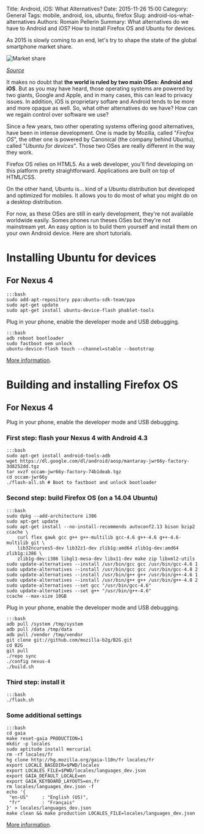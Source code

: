 Title: Android, iOS: What Alternatives?
Date: 2015-11-26 15:00
Category: General
Tags: mobile, android, ios, ubuntu, firefox
Slug: android-ios-what-alternatives
Authors: Romain Pellerin
Summary: What alternatives do we have to Android and iOS? How to install Firefox OS and Ubuntu for devices.

As 2015 is slowly coming to an end, let's try to shape the state of the global smartphone market share.

![Market share]({filename}/images/chart-ww-smartphone-os-market-share.png)

*[Source](http://www.idc.com/prodserv/smartphone-os-market-share.jsp)*

It makes no doubt that **the world is ruled by two main OSes: Android and iOS**. But as you may have heard, those operating systems are powered by two giants, Google and Apple, and in many cases, this can lead to privacy issues. In addition, iOS is proprietary softare and Android tends to be more and more opaque as well. So, what other alternatives do we have? How can we regain control over software we use?

Since a few years, two other operating systems offering good alternatives, have been in intense development. One is made by Mozilla, called "*Firefox OS*", the other one is powered by Canonical (the company behind Ubuntu), called "*Ubuntu for devices*". Those two OSes are really different in the way they work.

Firefox OS relies on HTML5. As a web developer, you'll find developing on this platform pretty straightforward. Applications are built on top of HTML/CSS.

On the other hand, Ubuntu is... kind of a Ubuntu distribution but developed and optimized for mobiles. It allows you to do most of what you might do on a desktop distribution.

For now, as these OSes are still in early development, they're not available worldwide easily. Somes phones run theses OSes but they're not mainstream yet. An easy option is to build them yourself and install them on your own Android device. Here are short tutorials.

# Installing Ubuntu for devices

## For Nexus 4

    :::bash
    sudo add-apt-repository ppa:ubuntu-sdk-team/ppa
    sudo apt-get update
    sudo apt-get install ubuntu-device-flash phablet-tools
    
Plug in your phone, enable the developer mode and USB debugging.

    :::bash
    adb reboot bootloader
    sudo fastboot oem unlock
    ubuntu-device-flash touch --channel=stable --bootstrap

[More information](https://developer.ubuntu.com/en/start/ubuntu-for-devices/installing-ubuntu-for-devices/).

# Building and installing Firefox OS

## For Nexus 4

Plug in your phone, enable the developer mode and USB debugging.

### First step: flash your Nexus 4 with Android 4.3

    :::bash
    sudo apt-get install android-tools-adb
    wget https://dl.google.com/dl/android/aosp/mantaray-jwr66y-factory-3d8252dd.tgz
    tar xvzf occam-jwr66y-factory-74b1deab.tgz
    cd occam-jwr66y
    ./flash-all.sh # Boot to fastboot and unlock bootloader

### Second step: build Firefox OS (on a 14.04 Ubuntu)

    :::bash
    sudo dpkg --add-architecture i386
    sudo apt-get update
    sudo apt-get install --no-install-recommends autoconf2.13 bison bzip2 ccache \
        curl flex gawk gcc g++ g++-multilib gcc-4.6 g++-4.6 g++-4.6-multilib git \
        lib32ncurses5-dev lib32z1-dev zlib1g:amd64 zlib1g-dev:amd64 zlib1g:i386 \
        zlib1g-dev:i386 libgl1-mesa-dev libx11-dev make zip libxml2-utils
    sudo update-alternatives --install /usr/bin/gcc gcc /usr/bin/gcc-4.6 1
    sudo update-alternatives --install /usr/bin/gcc gcc /usr/bin/gcc-4.8 2
    sudo update-alternatives --install /usr/bin/g++ g++ /usr/bin/g++-4.6 1
    sudo update-alternatives --install /usr/bin/g++ g++ /usr/bin/g++-4.8 2
    sudo update-alternatives --set gcc "/usr/bin/gcc-4.6"
    sudo update-alternatives --set g++ "/usr/bin/g++-4.6"
    ccache --max-size 10GB

Plug in your phone, enable the developer mode and USB debugging.

    :::bash
    adb pull /system /tmp/system
    adb pull /data /tmp/data
    adb pull /vendor /tmp/vendor
    git clone git://github.com/mozilla-b2g/B2G.git
    cd B2G
    git pull
    ./repo sync
    ./config nexus-4
    ./build.sh

### Third step: install it
    
    :::bash
    ./flash.sh

### Some additional settings

    :::bash
    cd gaia
    make reset-gaia PRODUCTION=1
    mkdir -p locales
    sudo aptitude install mercurial
    rm -rf locales/fr
    hg clone http://hg.mozilla.org/gaia-l10n/fr locales/fr
    export LOCALE_BASEDIR=$PWD/locales
    export LOCALES_FILE=$PWD/locales/languages_dev.json
    export GAIA_DEFAULT_LOCALE=en
    export GAIA_KEYBOARD_LAYOUTS=en,fr
    rm locales/languages_dev.json -f
    echo '{
     "en-US"     : "English (US)",
     "fr"        : "Français"
    }' > locales/languages_dev.json
    make clean && make production LOCALES_FILE=locales/languages_dev.json

[More information](https://developer.mozilla.org/en-US/Firefox_OS/Building_and_installing_Firefox_OS).